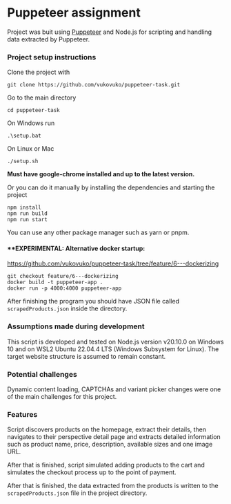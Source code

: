 # Puppeteer assignment

Project was buit using [Puppeteer](https://pptr.dev/) and Node.js for scripting and handling data extracted by Puppeteer.

### Project setup instructions

Clone the project with 
```
git clone https://github.com/vukovuko/puppeteer-task.git
```

Go to the main directory
```
cd puppeteer-task
```
On Windows run
```
.\setup.bat
```
On Linux or Mac
```
./setup.sh
```
**Must have google-chrome installed and up to the latest version.**

Or you can do it manually by installing the dependencies and starting the project
```
npm install
npm run build
npm run start
```
You can use any other package manager such as yarn or pnpm.

#### **EXPERIMENTAL: Alternative docker startup:
https://github.com/vukovuko/puppeteer-task/tree/feature/6---dockerizing
```
git checkout feature/6---dockerizing
docker build -t puppeteer-app .
docker run -p 4000:4000 puppeteer-app
```

After finishing the program you should have JSON file called `scrapedProducts.json` inside the directory.

### Assumptions made during development

This script is developed and tested on Node.js version v20.10.0 on Windows 10 and on WSL2 Ubuntu 22.04.4 LTS (Windows Subsystem for Linux).
The target website structure is assumed to remain constant.

### Potential challenges

Dynamic content loading, CAPTCHAs and variant picker changes were one of the main challenges for this project.

### Features

Script discovers products on the homepage, extract their details, then navigates to their perspective detail page and extracts detailed information such as product name, price, description, available sizes and one image URL. 

After that is finished, script simulated adding products to the cart and simulates the checkout process up to the point of payment.

After that is finished, the data extracted from the products is written to the `scrapedProducts.json` file in the project directory.

